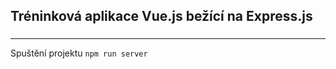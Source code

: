 ## Tréninková aplikace Vue.js bežící na Express.js
### 
_______________________

Spuštění projektu
`npm run server`





